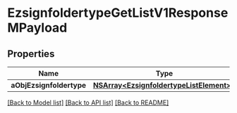 # EzsignfoldertypeGetListV1ResponseMPayload

## Properties
Name | Type | Description | Notes
------------ | ------------- | ------------- | -------------
**aObjEzsignfoldertype** | [**NSArray&lt;EzsignfoldertypeListElement&gt;***](EzsignfoldertypeListElement.md) |  | 

[[Back to Model list]](../README.md#documentation-for-models) [[Back to API list]](../README.md#documentation-for-api-endpoints) [[Back to README]](../README.md)



